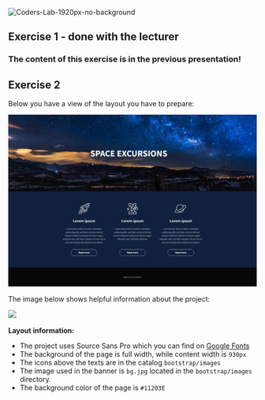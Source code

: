 ![Coders-Lab-1920px-no-background](https://user-images.githubusercontent.com/30623667/104709394-2cabee80-571f-11eb-9518-ea6a794e558e.png)


## Exercise 1 - done with the lecturer

### The content of this exercise is in the previous presentation!


## Exercise 2

Below you have a view of the layout you have to prepare:

![](images/layout.png)

The image below shows helpful information about the project:

![](images/layout-cut.png)

**Layout information:**
- The project uses Source Sans Pro which you can find on [Google Fonts](https://fonts.google.com/specimen/Source+Sans+Pro)
- The background of the page is full width, while content width is `930px`
- The icons above the texts are in the catalog `bootstrap/images`
- The image used in the banner is `bg.jpg` located in the `bootstrap/images` directory.
- The background color of the page is `#11203E`
